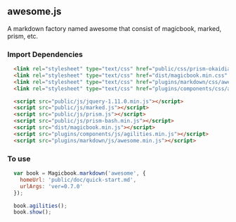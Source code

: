 ## awesome.js
A markdown factory named awesome that consist of magicbook, marked, prism, etc.

### Import Dependencies
```html
  <link rel="stylesheet" type="text/css" href="public/css/prism-okaidia.css" />
  <link rel="stylesheet" type="text/css" href="dist/magicbook.min.css" />
  <link rel="stylesheet" type="text/css" href="plugins/markdown/css/awesome.min.css" />
  <link rel="stylesheet" type="text/css" href="plugins/components/css/agilities.min.css" />

  <script src="public/js/jquery-1.11.0.min.js"></script>
  <script src="public/js/marked.js"></script>
  <script src="public/js/prism.js"></script>
  <script src="public/js/prism-bash.min.js"></script>
  <script src="dist/magicbook.min.js"></script>
  <script src="plugins/components/js/agilities.min.js"></script>
  <script src="plugins/markdown/js/awesome.min.js"></script>
```

### To use
```js
  var book = Magicbook.markdown('awesome', {
    homeUrl: 'public/doc/quick-start.md',
    urlArgs: 'ver=0.7.0'
  });

  book.agilities();
  book.show();
```
